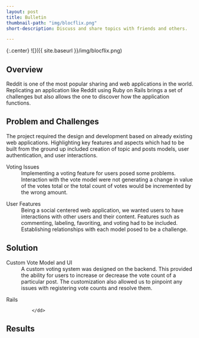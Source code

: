 ```yaml
---
layout: post
title: Bulletin
thumbnail-path: "img/blocflix.png"
short-description: Discuss and share topics with friends and others.

---
```


{:.center}
![]({{ site.baseurl }}/img/blocflix.png)

## Overview

Reddit is one of the most popular sharing and web applications in the world. Replicating an application like Reddit using Ruby on Rails brings a set of challenges but also allows the one to discover how the application functions.

## Problem and Challenges

The project required the design and development based on already existing web applications. Highlighting key features and aspects which had to be built from the ground up included creation of topic and posts models, user authentication, and user interactions.

<div class="col-all">
  <dl>
      <dt class="heading">Voting Issues</dt>
        <dd class="col-info">
          Implementing a voting feature for users posed some problems. Interaction with the vote model were not generating a change in value of the votes total or the total count of votes would be incremented by the wrong amount.
        </dd>
  </dl>
  <dl>
      <dt class="heading">User Features</dt>
        <dd class="col-info">
          Being a social centered web application, we wanted users to have interactions with other users and their content. Features such as commenting, labeling, favoriting, and voting had to be included. Establishing relationships with each model posed to be a challenge.
        </dd>
  </dl>
</div>

## Solution

<div class="col-all">
  <dl>
      <dt class="heading">Custom Vote Model and UI</dt>
        <dd class="col-info">
          A custom voting system was designed on the backend. This provided the ability for users to increase or decrease the vote count of a particular post. The customization also allowed us to pinpoint any issues with registering vote counts and resolve them.  
        </dd>
  </dl>
  <dl>
      <dt class="heading">Rails</dt>
        <dd class="col-info">

        </dd>
  </dl>
</div>


## Results
